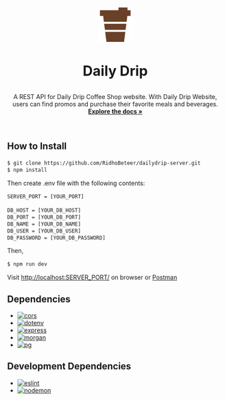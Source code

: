 <!-- PROJECT LOGO -->
<br />
<div align="center">
  <a href="https://github.com/ridhobeteer/daily-drip">
    <img src="./public/assets/image/coffee-shop-logo.png" alt="Logo" width="80" height="80">
  </a>

<h3 align="center" style="font-size: 32px;">Daily Drip</h3>

  <p align="center">
    A REST API for Daily Drip Coffee Shop website. With Daily Drip Website, users can find promos and purchase their favorite meals and beverages.
    <br />
    <a href="https://github.com/ridhobeteer/daily-drip"><strong>Explore the docs »</strong></a>
    <!-- <a href="https://dailydrip.netlify.app/">View Demo</a> -->
    <!-- <a href="https://github.com/ridhobeteer/daily-drip/issues">Report Bug</a> -->
    <!-- <a href="https://github.com/ridhobeteer/daily-drip/issues">Request Feature</a> -->
  </p>
</div>

<br/>

## How to Install

```sh
$ git clone https://github.com/RidhoBeteer/dailydrip-server.git
$ npm install
```

Then create .env file with the following contents:

```
SERVER_PORT = [YOUR_PORT]

DB_HOST = [YOUR_DB_HOST]
DB_PORT = [YOUR_DB_PORT]
DB_NAME = [YOUR_DB_NAME]
DB_USER = [YOUR_DB_USER]
DB_PASSWORD = [YOUR_DB_PASSWORD]
```

Then,

```sh
$ npm run dev
```

Visit [http://localhost:SERVER_PORT/](http://localhost:SERVER_PORT/) on browser or [Postman](https://www.postman.com/)

## Dependencies

- [![cors](https://img.shields.io/badge/cors-v2.8.5-blue)](https://www.npmjs.com/package/cors)
- [![dotenv](https://img.shields.io/badge/dotenv-v16.0.3-blue)](https://www.npmjs.com/package/dotenv)
- [![express](https://img.shields.io/badge/express-v4.18.2-blue)](https://www.npmjs.com/package/express)
- [![morgan](https://img.shields.io/badge/morgan-v1.1.0-blue)](https://www.npmjs.com/package/morgan)
- [![pg](https://img.shields.io/badge/pg-v8.9.0-blue)](https://www.npmjs.com/package/pg)

## Development Dependencies

- [![eslint](https://img.shields.io/badge/nodemon-v8.35.0-blue)](https://www.npmjs.com/package/eslint)
- [![nodemon](https://img.shields.io/badge/nodemon-v2.0.20-brightgreen)](https://www.npmjs.com/package/nodemon)
